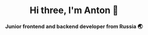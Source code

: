 <h1 align="center">Hi three, I'm Anton 👋</h1>

<h3 align="center">Junior frontend and backend developer from Russia 🌏</h2>

